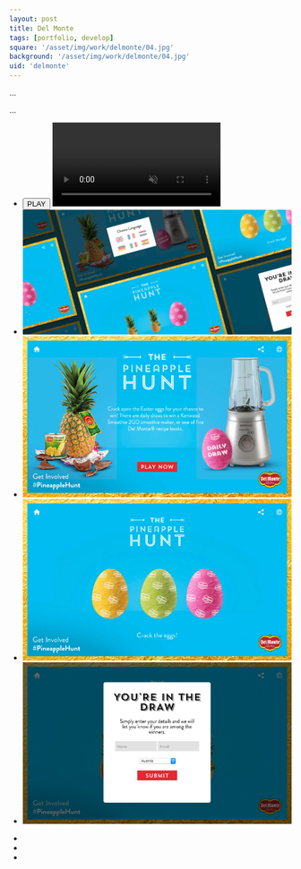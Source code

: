 ```yaml
---
layout: post
title: Del Monte
tags: [portfolio, develop]
square: '/asset/img/work/delmonte/04.jpg'
background: '/asset/img/work/delmonte/04.jpg'
uid: 'delmonte'
---
```


<p class="headline">...</p>

<p>...</p>

<section class="post-media">
	<ul>
		<li class="video-wrap">
			<button class="video-play">PLAY</button>
			<video class="video" muted>
				<source src="/asset/img/work/delmonte/vid.mp4" type="video/mp4">
				<source src="/asset/img/work/delmonte/vid.webm" type="video/webm">
			</video>
		</li>
		<li class="full"><img src="/asset/img/work/delmonte/04.jpg"></li>
		<li class="curved"><img src="/asset/img/work/delmonte/01.jpg"></li>
		<li class="curved"><img src="/asset/img/work/delmonte/02.jpg"></li>
		<li class="curved"><img src="/asset/img/work/delmonte/03.jpg"></li>
	</ul>
</section>

<section class="block palette three-colors">
	<ul>
		<li class="color-1"></li>
		<li class="color-2"></li>
		<li class="color-3"></li>
	</ul>
</section>

<section>
	
</section>
